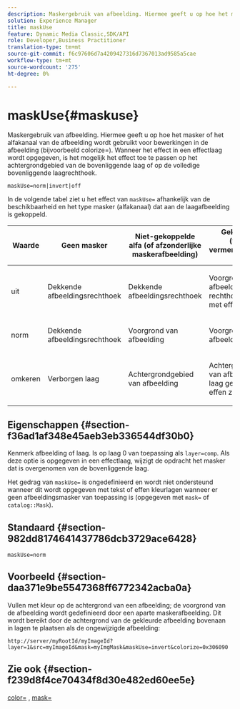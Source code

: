 ```yaml
---
description: Maskergebruik van afbeelding. Hiermee geeft u op hoe het masker of het alfakanaal van de afbeelding wordt gebruikt voor bewerkingen in de afbeelding (bijvoorbeeld colorize=). Wanneer het effect in een effectlaag wordt opgegeven, is het mogelijk het effect toe te passen op het achtergrondgebied van de bovenliggende laag of op de volledige bovenliggende laagrechthoek.
solution: Experience Manager
title: maskUse
feature: Dynamic Media Classic,SDK/API
role: Developer,Business Practitioner
translation-type: tm+mt
source-git-commit: f6c97606d7a4209427316d7367013ad9585a5cae
workflow-type: tm+mt
source-wordcount: '275'
ht-degree: 0%

---
```



# maskUse{#maskuse}

Maskergebruik van afbeelding. Hiermee geeft u op hoe het masker of het alfakanaal van de afbeelding wordt gebruikt voor bewerkingen in de afbeelding (bijvoorbeeld colorize=). Wanneer het effect in een effectlaag wordt opgegeven, is het mogelijk het effect toe te passen op het achtergrondgebied van de bovenliggende laag of op de volledige bovenliggende laagrechthoek.

`maskUse=norm|invert|off`

In de volgende tabel ziet u het effect van `maskUse=` afhankelijk van de beschikbaarheid en het type masker (alfakanaal) dat aan de laagafbeelding is gekoppeld.

<table id="table_B765F6A765F548948531AF26DA0B4360"> 
 <thead> 
  <tr> 
   <th class="entry"> <b> Waarde</b> </th> 
   <th class="entry"> <b> Geen masker</b> </th> 
   <th class="entry"> <b> Niet-gekoppelde alfa (of afzonderlijke maskerafbeelding)</b> </th> 
   <th class="entry"> <b> Gekoppelde (vooraf vermenigvuldigde) alfa</b> </th> 
  </tr> 
 </thead>
 <tbody> 
  <tr> 
   <td> <p> <span class="codeph"> uit  </span> </p> </td> 
   <td> <p> Dekkende afbeeldingsrechthoek </p> </td> 
   <td> <p> Dekkende afbeeldingsrechthoek </p> </td> 
   <td> <p> Voorgrond van afbeelding boven rechthoek gevuld met effen zwart </p> </td> 
  </tr> 
  <tr> 
   <td> <p> <span class="codeph"> norm  </span> </p> </td> 
   <td> <p> Dekkende afbeeldingsrechthoek </p> </td> 
   <td> <p> Voorgrond van afbeelding </p> </td> 
   <td> <p> Voorgrond van afbeelding of laag </p> </td> 
  </tr> 
  <tr> 
   <td> <p> <span class="codeph"> omkeren  </span> </p> </td> 
   <td> <p> Verborgen laag </p> </td> 
   <td> <p> Achtergrondgebied van afbeelding </p> </td> 
   <td> <p> Achtergrondgebied van afbeelding of laag gevuld met effen zwart </p> </td> 
  </tr> 
 </tbody> 
</table>

## Eigenschappen {#section-f36ad1af348e45aeb3eb336544df30b0}

Kenmerk afbeelding of laag. Is op laag 0 van toepassing als `layer=comp`. Als deze optie is opgegeven in een effectlaag, wijzigt de opdracht het masker dat is overgenomen van de bovenliggende laag.

Het gedrag van `maskUse=` is ongedefinieerd en wordt niet ondersteund wanneer dit wordt opgegeven met tekst of effen kleurlagen wanneer er geen afbeeldingsmasker van toepassing is (opgegeven met `mask=` of `catalog::Mask`).

## Standaard {#section-982dd8174641437786dcb3729ace6428}

`maskUse=norm`

## Voorbeeld {#section-daa371e9be5547368ff6772342acba0a}

Vullen met kleur op de achtergrond van een afbeelding; de voorgrond van de afbeelding wordt gedefinieerd door een aparte maskerafbeelding. Dit wordt bereikt door de achtergrond van de gekleurde afbeelding bovenaan in lagen te plaatsen als de ongewijzigde afbeelding:

`http://server/myRootId/myImageId?layer=1&src=myImageId&mask=myImgMask&maskUse=invert&colorize=0x306090`

## Zie ook {#section-f239d8f4ce70434f8d30e482ed60ee5e}

[color=](/help/aem-is-ir-api/is-api/http-ref/image-serving-api-ref/c-http-protocol-reference/c-data-types/r-is-http-color.md) ,  [mask=](../../../../../is-api/http-ref/image-serving-api-ref/c-http-protocol-reference/c-command-reference/r-mask.md#reference-922254e027404fb890b850e2723ee06e)
